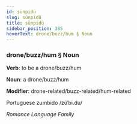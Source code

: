 ```yaml
---
id: sünpidü
slug: sünpidü
title: sünpidü
sidebar_position: 385
hoverText: drone/buzz/hum § Noun
---
```


### drone/buzz/hum § Noun

**Verb**: to be a drone/buzz/hum

**Noun**: a drone/buzz/hum

**Modifier**: drone-related/buzz-related/hum-related

Portuguese zumbido /zũˈbi.du/

*Romance Language Family*